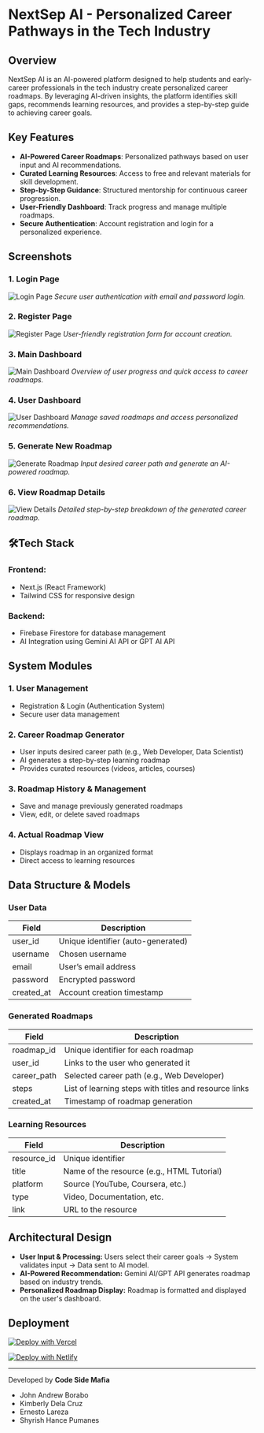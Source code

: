 # NextSep AI - Personalized Career Pathways in the Tech Industry

## Overview

NextSep AI is an AI-powered platform designed to help students and early-career professionals in the tech industry create personalized career roadmaps. By leveraging AI-driven insights, the platform identifies skill gaps, recommends learning resources, and provides a step-by-step guide to achieving career goals.

## Key Features

- **AI-Powered Career Roadmaps**: Personalized pathways based on user input and AI recommendations.
- **Curated Learning Resources**: Access to free and relevant materials for skill development.
- **Step-by-Step Guidance**: Structured mentorship for continuous career progression.
- **User-Friendly Dashboard**: Track progress and manage multiple roadmaps.
- **Secure Authentication**: Account registration and login for a personalized experience.

## Screenshots

### **1. Login Page**

![Login Page](screenshots/signIn.png)
_Secure user authentication with email and password login._

### **2. Register Page**

![Register Page](screenshots/signUp.png)
_User-friendly registration form for account creation._

### **3. Main Dashboard**

![Main Dashboard](screenshots/main.png)
_Overview of user progress and quick access to career roadmaps._

### **4. User Dashboard**

![User Dashboard](screenshots/userDashboard.png)
_Manage saved roadmaps and access personalized recommendations._

### **5. Generate New Roadmap**

![Generate Roadmap](screenshots/genNewRoadmap.png)
_Input desired career path and generate an AI-powered roadmap._

### **6. View Roadmap Details**

![View Details](screenshots/viewDetails.png)
_Detailed step-by-step breakdown of the generated career roadmap._

## 🛠Tech Stack

### Frontend:

- Next.js (React Framework)
- Tailwind CSS for responsive design

### Backend:

- Firebase Firestore for database management
- AI Integration using Gemini AI API or GPT AI API

## System Modules

### 1. **User Management**

- Registration & Login (Authentication System)
- Secure user data management

### 2. **Career Roadmap Generator**

- User inputs desired career path (e.g., Web Developer, Data Scientist)
- AI generates a step-by-step learning roadmap
- Provides curated resources (videos, articles, courses)

### 3. **Roadmap History & Management**

- Save and manage previously generated roadmaps
- View, edit, or delete saved roadmaps

### 4. **Actual Roadmap View**

- Displays roadmap in an organized format
- Direct access to learning resources

## Data Structure & Models

### **User Data**

| Field      | Description                        |
| ---------- | ---------------------------------- |
| user_id    | Unique identifier (auto-generated) |
| username   | Chosen username                    |
| email      | User’s email address               |
| password   | Encrypted password                 |
| created_at | Account creation timestamp         |

### **Generated Roadmaps**

| Field       | Description                                           |
| ----------- | ----------------------------------------------------- |
| roadmap_id  | Unique identifier for each roadmap                    |
| user_id     | Links to the user who generated it                    |
| career_path | Selected career path (e.g., Web Developer)            |
| steps       | List of learning steps with titles and resource links |
| created_at  | Timestamp of roadmap generation                       |

### **Learning Resources**

| Field       | Description                                |
| ----------- | ------------------------------------------ |
| resource_id | Unique identifier                          |
| title       | Name of the resource (e.g., HTML Tutorial) |
| platform    | Source (YouTube, Coursera, etc.)           |
| type        | Video, Documentation, etc.                 |
| link        | URL to the resource                        |

## Architectural Design

- **User Input & Processing:** Users select their career goals → System validates input → Data sent to AI model.
- **AI-Powered Recommendation:** Gemini AI/GPT API generates roadmap based on industry trends.
- **Personalized Roadmap Display:** Roadmap is formatted and displayed on the user's dashboard.

## Deployment

[![Deploy with Vercel](https://vercel.com/button)](https://vercel.com/new/clone?repository-url=https%3A%2F%2Fgithub.com%2FNextJSTemplates%2Fstartup-nextjs)

[![Deploy with Netlify](https://www.netlify.com/img/deploy/button.svg)](https://app.netlify.com/start/deploy?repository=https://github.com/NextJSTemplates/startup-nextjs)

---

Developed by **Code Side Mafia**

- John Andrew Borabo
- Kimberly Dela Cruz
- Ernesto Lareza
- Shyrish Hance Pumanes
